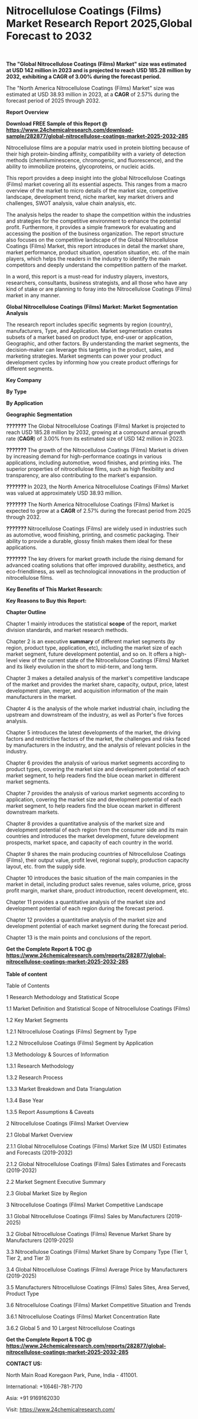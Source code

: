 <h1>Nitrocellulose Coatings (Films) Market Research Report 2025,Global Forecast to 2032</h1><br/><p><span style="font-size:14px"><strong>The "Global Nitrocellulose Coatings (Films) Market" size was estimated at USD 142 million in 2023 and is projected to reach USD 185.28 million by 2032, exhibiting a <strong>CAGR</strong> of 3.00% during the forecast period.</strong></span></p><p>The "North America Nitrocellulose Coatings (Films) Market" size was estimated at USD 38.93 million in 2023, at a <strong>CAGR</strong> of 2.57% during the forecast period of 2025 through 2032.</p><p><span style="font-size:14px"><strong>Report Overview</strong></span></p><div><b>Download FREE Sample of this Report @ <a href="https://www.24chemicalresearch.com/download-sample/282877/global-nitrocellulose-coatings-market-2025-2032-285">https://www.24chemicalresearch.com/download-sample/282877/global-nitrocellulose-coatings-market-2025-2032-285</a></b></div><p>Nitrocellulose films are a popular matrix used in protein blotting because of their high protein-binding affinity, compatibility with a variety of detection methods (chemiluminescence, chromogenic, and fluorescence), and the ability to immobilize proteins, glycoproteins, or nucleic acids.</p><p>This report provides a deep insight into the global Nitrocellulose Coatings (Films) market covering all its essential aspects. This ranges from a macro overview of the market to micro details of the market size, competitive landscape, development trend, niche market, key market drivers and challenges, SWOT analysis, value chain analysis, etc.</p><p>The analysis helps the reader to shape the competition within the industries and strategies for the competitive environment to enhance the potential profit. Furthermore, it provides a simple framework for evaluating and accessing the position of the business organization. The report structure also focuses on the competitive landscape of the Global Nitrocellulose Coatings (Films) Market, this report introduces in detail the market share, market performance, product situation, operation situation, etc. of the main players, which helps the readers in the industry to identify the main competitors and deeply understand the competition pattern of the market.</p><p><span style="font-size:14px">In a word, this report is a must-read for industry players, investors, researchers, consultants, business strategists, and all those who have any kind of stake or are planning to foray into the Nitrocellulose Coatings (Films) market in any manner.</span></p><p><span style="font-size:14px"><strong>Global Nitrocellulose Coatings (Films) Market: Market Segmentation Analysis</strong></span></p><p>The research report includes specific segments by region (country), manufacturers, Type, and Application. Market segmentation creates subsets of a market based on product type, end-user or application, Geographic, and other factors. By understanding the market segments, the decision-maker can leverage this targeting in the product, sales, and marketing strategies. Market segments can power your product development cycles by informing how you create product offerings for different segments.</p><p><span style="font-size:14px"><strong>Key Company</strong></span></p><p><span style="font-size:14px"><strong>By Type</strong></span></p><p><span style="font-size:14px"><strong><strong>By Application</strong></strong></span></p><p><span style="font-size:14px"><strong>Geographic Segmentation</strong></span></p><p><strong>??????? </strong><span style="font-size:14px">The Global Nitrocellulose Coatings (Films) Market is projected to reach USD 185.28 million by 2032, growing at a compound annual growth rate (<strong>CAGR</strong>) of 3.00% from its estimated size of USD 142 million in 2023.</span></p><p><strong>??????? </strong><span style="font-size:14px">The growth of the Nitrocellulose Coatings (Films) Market is driven by increasing demand for high-performance coatings in various applications, including automotive, wood finishes, and printing inks. The superior properties of nitrocellulose films, such as high flexibility and transparency, are also contributing to the market's expansion.</span></p><p><strong>??????? </strong><span style="font-size:14px">In 2023, the North America Nitrocellulose Coatings (Films) Market was valued at approximately USD 38.93 million.</span></p><p><strong>??????? </strong><span style="font-size:14px">The North America Nitrocellulose Coatings (Films) Market is expected to grow at a <strong>CAGR</strong> of 2.57% during the forecast period from 2025 through 2032.</span></p><p><strong>??????? </strong><span style="font-size:14px">Nitrocellulose Coatings (Films) are widely used in industries such as automotive, wood finishing, printing, and cosmetic packaging. Their ability to provide a durable, glossy finish makes them ideal for these applications.</span></p><p><strong>??????? </strong><span style="font-size:14px">The key drivers for market growth include the rising demand for advanced coating solutions that offer improved durability, aesthetics, and eco-friendliness, as well as technological innovations in the production of nitrocellulose films.</span></p><p><span style="font-size:14px"><strong>Key Benefits of This Market Research:</strong></span></p><p><span style="font-size:14px"><strong>Key <strong>Reasons to Buy</strong> this Report:</strong></span></p><p><span style="font-size:14px"><strong>Chapter Outline</strong></span></p><p>Chapter 1 mainly introduces the statistical <strong>scope</strong> of the report, market division standards, and market research methods.</p><p>Chapter 2 is an executive <strong>summary</strong> of different market segments (by region, product type, application, etc), including the market size of each market segment, future development potential, and so on. It offers a high-level view of the current state of the Nitrocellulose Coatings (Films) Market and its likely evolution in the short to mid-term, and long term.</p><p>Chapter 3 makes a detailed analysis of the market's competitive landscape of the market and provides the market share, capacity, output, price, latest development plan, merger, and acquisition information of the main manufacturers in the market.</p><p>Chapter 4 is the analysis of the whole market industrial chain, including the upstream and downstream of the industry, as well as Porter's five forces analysis.</p><p>Chapter 5 introduces the latest developments of the market, the driving factors and restrictive factors of the market, the challenges and risks faced by manufacturers in the industry, and the analysis of relevant policies in the industry.</p><p>Chapter 6 provides the analysis of various market segments according to product types, covering the market size and development potential of each market segment, to help readers find the blue ocean market in different market segments.</p><p>Chapter 7 provides the analysis of various market segments according to application, covering the market size and development potential of each market segment, to help readers find the blue ocean market in different downstream markets.</p><p>Chapter 8 provides a quantitative analysis of the market size and development potential of each region from the consumer side and its main countries and introduces the market development, future development prospects, market space, and capacity of each country in the world.</p><p>Chapter 9 shares the main producing countries of Nitrocellulose Coatings (Films), their output value, profit level, regional supply, production capacity layout, etc. from the supply side.</p><p>Chapter 10 introduces the basic situation of the main companies in the market in detail, including product sales revenue, sales volume, price, gross profit margin, market share, product introduction, recent development, etc.</p><p>Chapter 11 provides a quantitative analysis of the market size and development potential of each region during the forecast period.</p><p>Chapter 12 provides a quantitative analysis of the market size and development potential of each market segment during the forecast period.</p><p>Chapter 13 is the main points and conclusions of the report.</p><div><b>Get the Complete Report & TOC @ <a href="https://www.24chemicalresearch.com/reports/282877/global-nitrocellulose-coatings-market-2025-2032-285">https://www.24chemicalresearch.com/reports/282877/global-nitrocellulose-coatings-market-2025-2032-285</a></b></div><br><b>Table of content</b><p>Table of Contents<br />
 
 1 Research Methodology and Statistical Scope<br />
 
 1.1 Market Definition and Statistical Scope of Nitrocellulose Coatings (Films)<br />
 
 1.2 Key Market Segments<br />
 
 1.2.1 Nitrocellulose Coatings (Films) Segment by Type<br />
 
 1.2.2 Nitrocellulose Coatings (Films) Segment by Application<br />
 
 1.3 Methodology & Sources of Information<br />
 
 1.3.1 Research Methodology<br />
 
 1.3.2 Research Process<br />
 
 1.3.3 Market Breakdown and Data Triangulation<br />
 
 1.3.4 Base Year<br />
 
 1.3.5 Report Assumptions & Caveats<br />
 
 2 Nitrocellulose Coatings (Films) Market Overview<br />
 
 2.1 Global Market Overview<br />
 
 2.1.1 Global Nitrocellulose Coatings (Films) Market Size (M USD) Estimates and Forecasts (2019-2032)<br />
 
 2.1.2 Global Nitrocellulose Coatings (Films) Sales Estimates and Forecasts (2019-2032)<br />
 
 2.2 Market Segment Executive Summary<br />
 
 2.3 Global Market Size by Region<br />
 
 3 Nitrocellulose Coatings (Films) Market Competitive Landscape<br />
 
 3.1 Global Nitrocellulose Coatings (Films) Sales by Manufacturers (2019-2025)<br />
 
 3.2 Global Nitrocellulose Coatings (Films) Revenue Market Share by Manufacturers (2019-2025)<br />
 
 3.3 Nitrocellulose Coatings (Films) Market Share by Company Type (Tier 1, Tier 2, and Tier 3)<br />
 
 3.4 Global Nitrocellulose Coatings (Films) Average Price by Manufacturers (2019-2025)<br />
 
 3.5 Manufacturers Nitrocellulose Coatings (Films) Sales Sites, Area Served, Product Type<br />
 
 3.6 Nitrocellulose Coatings (Films) Market Competitive Situation and Trends<br />
 
 3.6.1 Nitrocellulose Coatings (Films) Market Concentration Rate<br />
 
 3.6.2 Global 5 and 10 Largest Nitrocellulose Coatings<br><div><b>Get the Complete Report & TOC @ <a href="https://www.24chemicalresearch.com/reports/282877/global-nitrocellulose-coatings-market-2025-2032-285">https://www.24chemicalresearch.com/reports/282877/global-nitrocellulose-coatings-market-2025-2032-285</a></b></div></p>
 
 <b>CONTACT US:</b><br>
 
 North Main Road Koregaon Park, Pune, India - 411001.<br/>
 
 International: +1(646)-781-7170<br/>
 
 Asia: +91 9169162030<br/>
 
 Visit: <a href="https://www.24chemicalresearch.com/">https://www.24chemicalresearch.com/</a>
 
 <br>